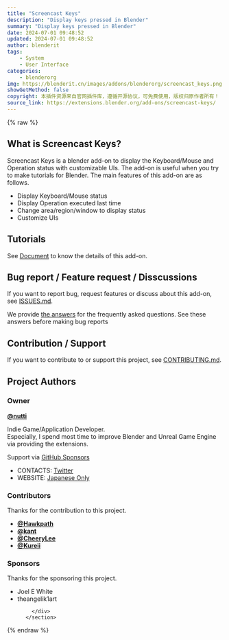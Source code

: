 ```yaml
---
title: "Screencast Keys"
description: "Display keys pressed in Blender"
summary: "Display keys pressed in Blender"
date: 2024-07-01 09:48:52
updated: 2024-07-01 09:48:52
author: blenderit
tags: 
    - System
    - User Interface
categories:
    - blenderorg
img: https://blenderit.cn/images/addons/blenderorg/screencast_keys.png
showGetMethod: false
copyright: 本插件资源来自官网插件库，遵循开源协议，可免费使用，版权归原作者所有！
source_link: https://extensions.blender.org/add-ons/screencast-keys/
---
```


{% raw %}
<section id="about" class="mt-3">
            <div class="box style-rich-text">
              <h1>What is Screencast Keys?</h1>
<p>Screencast Keys is a blender add-on to display the Keyboard/Mouse and Operation status with customizable UIs.
The add-on is useful when you try to make tutorials for Blender.
The main features of this add-on are as follows.</p>
<ul>
<li>Display Keyboard/Mouse status</li>
<li>Display Operation executed last time</li>
<li>Change area/region/window to display status</li>
<li>Customize UIs</li>
</ul>
<h2>Tutorials</h2>
<p>See <a rel="nofollow noopener noreferrer external" target="_blank" href="https://github.com/nutti/Screencast-Keys/blob/master/docs/tutorial.md">Document</a> to know the details of this add-on.</p>
<h2>Bug report / Feature request / Disscussions</h2>
<p>If you want to report bug, request features or discuss about this add-on, see
<a rel="nofollow noopener noreferrer external" target="_blank" href="https://github.com/nutti/Screencast-Keys/blob/master/ISSUES.md">ISSUES.md</a>.</p>
<p>We provide <a rel="nofollow noopener noreferrer external" target="_blank" href="https://github.com/nutti/Screencast-Keys/blob/master/docs/faq.md">the answers</a> for the frequently asked questions.
See these answers before making bug reports</p>
<h2>Contribution / Support</h2>
<p>If you want to contribute to or support this project, see
<a rel="nofollow noopener noreferrer external" target="_blank" href="https://github.com/nutti/Screencast-Keys/blob/master/CONTRIBUTING.md">CONTRIBUTING.md</a>.</p>
<h2>Project Authors</h2>
<h3>Owner</h3>
<p><a rel="nofollow noopener noreferrer external" target="_blank" href="https://github.com/nutti"><strong>@nutti</strong></a></p>
<p>Indie Game/Application Developer.<br>
Especially, I spend most time to improve Blender and Unreal Game Engine via
providing the extensions.</p>
<p>Support via <a rel="nofollow noopener noreferrer external" target="_blank" href="https://github.com/sponsors/nutti">GitHub Sponsors</a></p>
<ul>
<li>CONTACTS: <a rel="nofollow noopener noreferrer external" target="_blank" href="https://twitter.com/nutti__">Twitter</a></li>
<li>WEBSITE: <a rel="nofollow noopener noreferrer external" target="_blank" href="https://colorful-pico.net/">Japanese Only</a></li>
</ul>
<h3>Contributors</h3>
<p>Thanks for the contribution to this project.</p>
<ul>
<li><a rel="nofollow noopener noreferrer external" target="_blank" href="https://github.com/Hawkpath"><strong>@Hawkpath</strong></a></li>
<li><a rel="nofollow noopener noreferrer external" target="_blank" href="https://github.com/kant"><strong>@kant</strong></a></li>
<li><a rel="nofollow noopener noreferrer external" target="_blank" href="https://github.com/CheeryLee"><strong>@CheeryLee</strong></a></li>
<li><a rel="nofollow noopener noreferrer external" target="_blank" href="https://github.com/Kureii"><strong>@Kureii</strong></a></li>
</ul>
<h3>Sponsors</h3>
<p>Thanks for the sponsoring this project.</p>
<ul>
<li>Joel E White</li>
<li>theangelik1art</li>
</ul>

            </div>
          </section>
<div style="display: none">blenderorg</div>
{% endraw %}